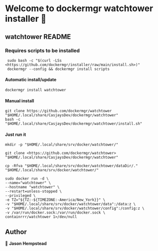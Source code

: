 # Welcome to dockermgr watchtower installer 👋
  
## watchtower README  
  
### Requires scripts to be installed

```shell
 sudo bash -c "$(curl -LSs <https://github.com/dockermgr/installer/raw/main/install.sh>)"
 dockermgr --config && dockermgr install scripts  
```

#### Automatic install/update  

```shell
dockermgr install watchtower
```


#### Manual install

```shell
git clone https://github.com/dockermgr/watchtower "$HOME/.local/share/CasjaysDev/dockermgr/watchtower"
bash -c "$HOME/.local/share/CasjaysDev/dockermgr/watchtower/install.sh"
```
  
#### Just run it

```shell
mkdir -p "$HOME/.local/share/srv/docker/watchtower/"

git clone <https://github.com/dockermgr/watchtower> "$HOME/.local/share/CasjaysDev/dockermgr/watchtower"

cp -Rfva "$HOME/.local/share/srv/docker/watchtower/dataDir/." "$HOME/.local/share/srv/docker/watchtower/"

sudo docker run -d \
--name="watchtower" \
--hostname "watchtower" \
--restart=unless-stopped \
--privileged \
-e TZ="${TZ:-${TIMEZONE:-America/New_York}}" \
-v "$HOME/.local/share/srv/docker/watchtower/data":/data:z \
-v "$HOME/.local/share/srv/docker/watchtower/config":/config:z \
-v /var/run/docker.sock:/var/run/docker.sock \
containrrr/watchtower 1>/dev/null
```

## Author  

👤 **Jason Hempstead**  
